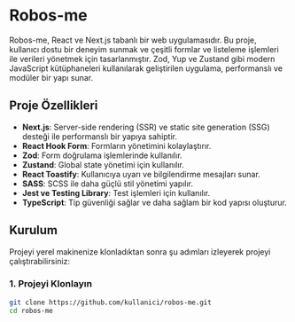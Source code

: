 # Robos-me

Robos-me, React ve Next.js tabanlı bir web uygulamasıdır. Bu proje, kullanıcı dostu bir deneyim sunmak ve çeşitli formlar ve listeleme işlemleri ile verileri yönetmek için tasarlanmıştır. Zod, Yup ve Zustand gibi modern JavaScript kütüphaneleri kullanılarak geliştirilen uygulama, performanslı ve modüler bir yapı sunar.

## Proje Özellikleri

- **Next.js**: Server-side rendering (SSR) ve static site generation (SSG) desteği ile performanslı bir yapıya sahiptir.
- **React Hook Form**: Formların yönetimini kolaylaştırır.
- **Zod**: Form doğrulama işlemlerinde kullanılır.
- **Zustand**: Global state yönetimi için kullanılır.
- **React Toastify**: Kullanıcıya uyarı ve bilgilendirme mesajları sunar.
- **SASS**: SCSS ile daha güçlü stil yönetimi yapılır.
- **Jest ve Testing Library**: Test işlemleri için kullanılır.
- **TypeScript**: Tip güvenliği sağlar ve daha sağlam bir kod yapısı oluşturur.

## Kurulum

Projeyi yerel makinenize klonladıktan sonra şu adımları izleyerek projeyi çalıştırabilirsiniz:

### 1. Projeyi Klonlayın

```bash
git clone https://github.com/kullanici/robos-me.git
cd robos-me
